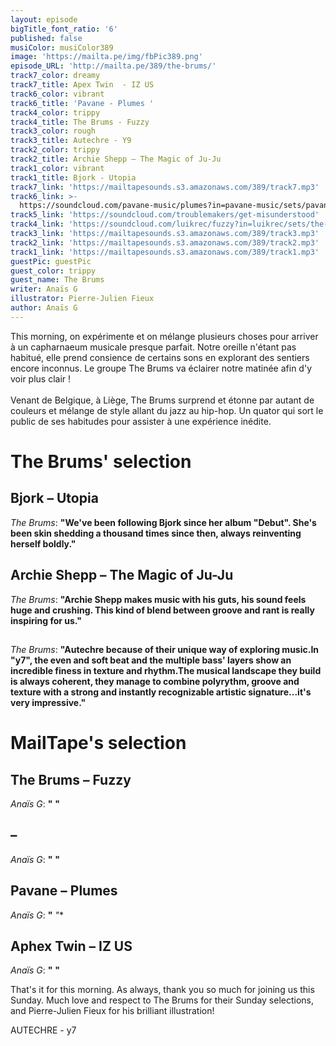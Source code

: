 ```yaml
---
layout: episode
bigTitle_font_ratio: '6'
published: false
musiColor: musiColor389
image: 'https://mailta.pe/img/fbPic389.png'
episode_URL: 'http://mailta.pe/389/the-brums/'
track7_color: dreamy
track7_title: Apex Twin  - IZ US
track6_color: vibrant
track6_title: 'Pavane - Plumes '
track4_color: trippy
track4_title: The Brums - Fuzzy
track3_color: rough
track3_title: Autechre - Y9
track2_color: trippy
track2_title: Archie Shepp – The Magic of Ju-Ju
track1_color: vibrant
track1_title: Bjork - Utopia
track7_link: 'https://mailtapesounds.s3.amazonaws.com/389/track7.mp3'
track6_link: >-
  https://soundcloud.com/pavane-music/plumes?in=pavane-music/sets/pavane-ep2-pppp
track5_link: 'https://soundcloud.com/troublemakers/get-misunderstood'
track4_link: 'https://soundcloud.com/luikrec/fuzzy?in=luikrec/sets/the-brums'
track3_link: 'https://mailtapesounds.s3.amazonaws.com/389/track3.mp3'
track2_link: 'https://mailtapesounds.s3.amazonaws.com/389/track2.mp3'
track1_link: 'https://mailtapesounds.s3.amazonaws.com/389/track1.mp3'
guestPic: guestPic
guest_color: trippy
guest_name: The Brums
writer: Anaïs G
illustrator: Pierre-Julien Fieux
author: Anaïs G
---
```

<p id="introduction">This morning, on expérimente et  on mélange plusieurs choses pour arriver à un capharnaeum musicale presque parfait. Notre oreille n'étant pas habitué, elle prend consience de certains sons en explorant des sentiers encore inconnus. Le groupe The Brums va éclairer notre matinée afin d'y voir plus clair !
<br><br>
Venant de Belgique, à Liège, The Brums surprend et étonne par autant de couleurs et mélange de style allant du jazz au hip-hop. Un quator qui sort le public de ses habitudes pour assister à une expérience inédite.
</p>

# The Brums' selection

## Bjork – Utopia
_The Brums_: **"**We've been following Bjork since her album "Debut". She's been skin shedding a thousand times since then, always reinventing herself boldly.**"**

## Archie Shepp – The Magic of Ju-Ju
_The Brums_: **"**Archie Shepp makes music with his guts, his sound feels huge and crushing. This kind of blend between groove and rant is really inspiring for us.**"**

##  
_The Brums_: **"**Autechre because of their unique way of exploring music.In "y7", the even and soft beat and the multiple bass' layers show an incredible finess in texture and rhythm.The musical landscape they build is always coherent, they manage to combine polyrythm, groove and texture with a strong and instantly recognizable artistic signature...it's very impressive.**"**


# MailTape's selection

## The Brums – Fuzzy
_Anaïs G_: **"** **"**

##  – 
_Anaïs G_: **"** **"**

## Pavane – Plumes
_Anaïs G_: **"** *"**

## Aphex Twin – IZ US
_Anaïs G_: **"**  **"**


<p id="outroduction"> That's it for this morning. As always, thank you so much for joining us this Sunday. Much love and respect to The Brums for their Sunday selections, and Pierre-Julien Fieux for his brilliant illustration!</p>





AUTECHRE - y7

